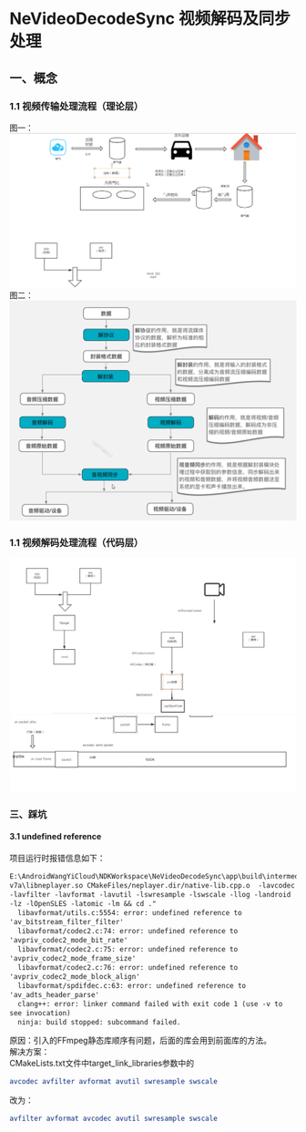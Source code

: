 # NeVideoDecodeSync 视频解码及同步处理
## 一、概念
### 1.1 视频传输处理流程（理论层）
图一：  
![image](https://github.com/tianyalu/NeVideoDecodeSync/blob/master/show/video_transfer_process1.png)  
图二：  
![image](https://github.com/tianyalu/NeVideoDecodeSync/blob/master/show/video_transfer_process2.png)  

### 1.1 视频解码处理流程（代码层）
![image](https://github.com/tianyalu/NeVideoDecodeSync/blob/master/show/video_decode_process1.png)   
![image](https://github.com/tianyalu/NeVideoDecodeSync/blob/master/show/video_decode_process2.png)  
 
### 三、踩坑
#### 3.1 undefined reference 
项目运行时报错信息如下：  
```text
E:\AndroidWangYiCloud\NDKWorkspace\NeVideoDecodeSync\app\build\intermediates\cmake\debug\obj\armeabi-v7a\libneplayer.so CMakeFiles/neplayer.dir/native-lib.cpp.o  -lavcodec -lavfilter -lavformat -lavutil -lswresample -lswscale -llog -landroid -lz -lOpenSLES -latomic -lm && cd ."
  libavformat/utils.c:5554: error: undefined reference to 'av_bitstream_filter_filter'
  libavformat/codec2.c:74: error: undefined reference to 'avpriv_codec2_mode_bit_rate'
  libavformat/codec2.c:75: error: undefined reference to 'avpriv_codec2_mode_frame_size'
  libavformat/codec2.c:76: error: undefined reference to 'avpriv_codec2_mode_block_align'
  libavformat/spdifdec.c:63: error: undefined reference to 'av_adts_header_parse'
  clang++: error: linker command failed with exit code 1 (use -v to see invocation)
  ninja: build stopped: subcommand failed.
```
原因：引入的FFmpeg静态库顺序有问题，后面的库会用到前面库的方法。  
解决方案：  
CMakeLists.txt文件中target_link_libraries参数中的  
```cmake
avcodec avfilter avformat avutil swresample swscale
```
改为：  
```cmake
avfilter avformat avcodec avutil swresample swscale
```
